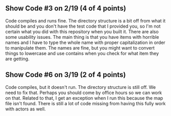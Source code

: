## Show Code #3 on 2/19 (4 of 4 points)

Code compiles and runs fine. The directory structure is a bit off from what it should be and you don't have the
test code that I provided you, so I'm not certain what you did with this repository when you built it. There are also
some usability issues. The main thing is that you have items with horrible names and I have to type the whole name
with proper capitalization in order to manipulate them. The names are fine, but you might want to convert things to
lowercase and use contains when you check for what item they are getting.

## Show Code #6 on 3/19 (2 of 4 points)

Code compiles, but it doesn't run. The directory structure is still off. We need to fix that. Perhaps you should come by
office hours so we can work on that. Related to that, I get an exception when I run this because the map file isn't
found. There is still a lot of code missing from having this fully work with actors as well.
